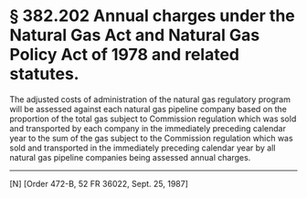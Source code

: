 # § 382.202   Annual charges under the Natural Gas Act and Natural Gas Policy Act of 1978 and related statutes.

The adjusted costs of administration of the natural gas regulatory program will be assessed against each natural gas pipeline company based on the proportion of the total gas subject to Commission regulation which was sold and transported by each company in the immediately preceding calendar year to the sum of the gas subject to the Commission regulation which was sold and transported in the immediately preceding calendar year by all natural gas pipeline companies being assessed annual charges.



---

[N] [Order 472-B, 52 FR 36022, Sept. 25, 1987] 




